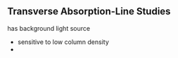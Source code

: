 ## Transverse Absorption-Line Studies
has background light source
 - sensitive to low column density
 - 
